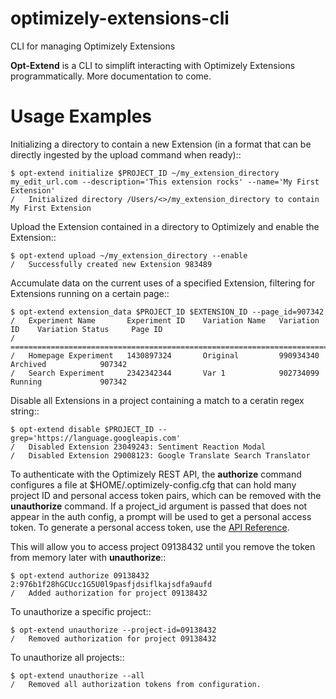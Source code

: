 # optimizely-extensions-cli
CLI for managing Optimizely Extensions

**Opt-Extend** is a CLI to simplift interacting with Optimizely Extensions programmatically.
More documentation to come.


Usage Examples
==============

Initializing a directory to contain a new Extension (in a format that can be directly ingested by the upload command when ready)::

    $ opt-extend initialize $PROJECT_ID ~/my_extension_directory my_edit_url.com --description='This extension rocks' --name='My First Extension'
    /	Initialized directory /Users/<>/my_extension_directory to contain My First Extension

Upload the Extension contained in a directory to Optimizely and enable the Extension::

    $ opt-extend upload ~/my_extension_directory --enable
    /	Successfully created new Extension 983489

Accumulate data on the current uses of a specified Extension, filtering for Extensions running on a certain page::

    $ opt-extend extension_data $PROJECT_ID $EXTENSION_ID --page_id=907342
    /   Experiment Name       Experiment ID    Variation Name   Variation ID    Variation Status     Page ID
    /   =====================================================================================================
    /   Homepage Experiment   1430897324       Original         990934340        Archived            907342
    /   Search Experiment     2342342344       Var 1            902734099        Running             907342

Disable all Extensions in a project containing a match to a ceratin regex string::

    $ opt-extend disable $PROJECT_ID --grep='https://language.googleapis.com'
    /   Disabled Extension 23049243: Sentiment Reaction Modal
    /   Disabled Extension 29008123: Google Translate Search Translator

To authenticate with the Optimizely REST API, the **authorize** command configures a file at $HOME/.optimizely-config.cfg that can hold many project ID and personal access token pairs, which can be
removed with the **unauthorize** command. If a project_id argument is passed that does not appear in the auth config, a prompt will
be used to get a personal access token. To generate a personal access token, use the [API Reference](https://help.optimizely.com/Integrate_Other_Platforms/Generate_a_personal_access_token_in_Optimizely_X_Web).

This will allow you to access project 09138432 until you remove the token from memory later with **unauthorize**::

    $ opt-extend authorize 09138432 2:976b1f28hGCUcc1G5U0l9pasfjdsiflkajsdfa9aufd
    /   Added authorization for project 09138432

To unauthorize a specific project::

    $ opt-extend unauthorize --project-id=09138432
    /   Removed authorization for project 09138432

To unauthorize all projects::

    $ opt-extend unauthorize --all
    /   Removed all authorization tokens from configuration.
